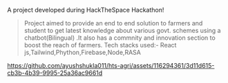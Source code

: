 A project developed during HackTheSpace Hackathon!

 > Project aimed to provide an end to end solution to farmers and student to get latest knowledge about various govt.
 schemes using a chatbot(Bilingual) .It also has a commnity and innovation section to boost the reach of farmers.
 > Tech stacks used:- React js,Tailwind,Phython,Firebase,Node,RASA


https://github.com/ayushshukla011/hts-agri/assets/116294361/3d11d615-cb3b-4b39-9995-25a36ac9661d

